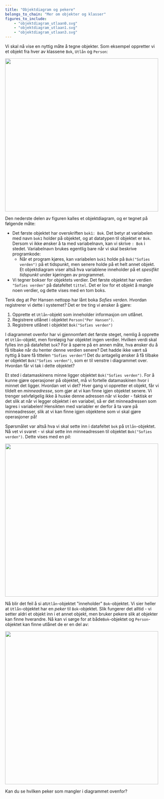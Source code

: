 ```yaml
---
title: "Objektdiagram og pekere"
belongs_to_chain: "Mer om objekter og klasser"
figures_to_include:
	- "objektdiagram_utlaan0.svg"
	- "objektdiagram_utlaan1.svg"
	- "objektdiagram_utlaan3.svg"
---
```


Vi skal nå vise en nyttig måte å tegne objekter. Som eksempel oppretter vi et objekt fra hver av klassene `Bok`, `Utlån` og `Person`:

<img src="/media/markdowncontent/assosiated_files/objektdiagram_utlaan0.svg" width="500">

Den nederste delen av figuren kalles et objektdiagram, og er tegnet på følgende måte: 

- Det første objektet har overskriften `bok1: Bok`. Det betyr at variabelen med navn `bok1` holder på objektet, og at datatypen til objektet er `Bok`. Dersom vi ikke ønsker å ta med variabelnavn, kan vi skrive `: Bok` i stedet. Variabelnavn brukes egentlig bare når vi skal beskrive programkode:
	+ Når et program kjøres, kan variabelen `bok1` holde på `Bok("Sofies verden")` på et tidspunkt, men senere holde på et helt annet objekt. Et objektdiagram viser altså hva variablene inneholder på et *spesifikt tidspunkt* under kjøringen av programmet. 
- Vi tegner bokser for objektets verdier. Det første objektet har verdien `"Sofies verden"` på datafeltet `tittel`. Det er lov for et objekt å mangle noen verdier, og dette vises med en tom boks. 

Tenk deg at Per Hansen nettopp har lånt boka *Sofies verden*. Hvordan registrerer vi dette i systemet? Det er tre ting vi ønsker å gjøre: 

1. Opprette et `Utlån`-objekt som inneholder informasjon om utlånet. 
2. Registrere utlånet i objektet `Person("Per Hansen")`. 
3. Registrere utlånet i objektet `Bok("Sofies verden")` 

I diagrammet ovenfor har vi gjennomført det første steget, nemlig å opprette et `Utlån`-objekt, men foreløpig har objektet ingen verdier. Hvilken verdi skal fylles inn på datafeltet `bok`? For å spørre på en annen måte, hva ønsker du å få tilbake når du henter denne verdien senere? Det hadde ikke vært så nyttig å bare få tittelen `"Sofies verden"`! Det du antagelig ønsker å få tilbake er objektet `Bok("Sofies verden")`, som er til venstre i diagrammet over. Hvordan får vi tak i dette objektet?

Et sted i datamaskinens minne ligger objektet `Bok("Sofies verden")`. For å kunne gjøre operasjoner på objektet, må vi fortelle datamaskinen hvor i minnet det ligger. Hvordan vet vi det? Hver gang vi oppretter et objekt, får vi tildelt en *minneadresse*, som gjør at vi kan finne igjen objektet senere. Vi trenger selvfølgelig ikke å huske denne adressen når vi koder - faktisk er det slik at når vi legger objektet i en variabel, så er det minneadressen som lagres i variabelen! Hensikten med variabler er derfor å ta vare på minneadresser, slik at vi kan finne igjen objektene som vi skal gjøre operasjoner på!
 
Spørsmålet var altså hva vi skal sette inn i datafeltet `bok` på `Utlån`-objektet. Nå vet vi svaret - vi skal sette inn minneadressen til objektet `Bok("Sofies verden")`. Dette vises med en pil: 

<img src="/media/markdowncontent/assosiated_files/objektdiagram_utlaan1.svg" width="500">

Nå blir det feil å si at`Utlån`-objektet "inneholder" `Bok`-objektet. Vi sier heller at `Utlån`-objektet har en *peker* til `Bok`-objektet. Slik fungerer det alltid - vi setter aldri et objekt inn i et annet objekt, men bruker pekere slik at objekter kan finne hverandre. Nå kan vi sørge for at både`Bok`-objektet og `Person`-objektet kan finne utlånet de er en del av: 

 <img src="/media/markdowncontent/assosiated_files/objektdiagram_utlaan3.svg" width="500">

Kan du se hvilken peker som mangler i diagrammet ovenfor? 

